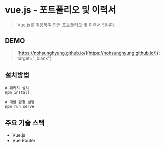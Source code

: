 # vue.js - 포트폴리오 및 이력서

> Vue.js를 이용하여 만든 포트폴리오 및 이력서 입니다.

## DEMO

> [https://nohsunghyung.github.io/](https://nohsunghyung.github.io/){: target="_blank"}

## 설치방법

```
# 패키지 설치
npm install

# 개발 환경 실행
npm run serve
```

## 주요 기술 스택
* Vue.js
* Vue Router
